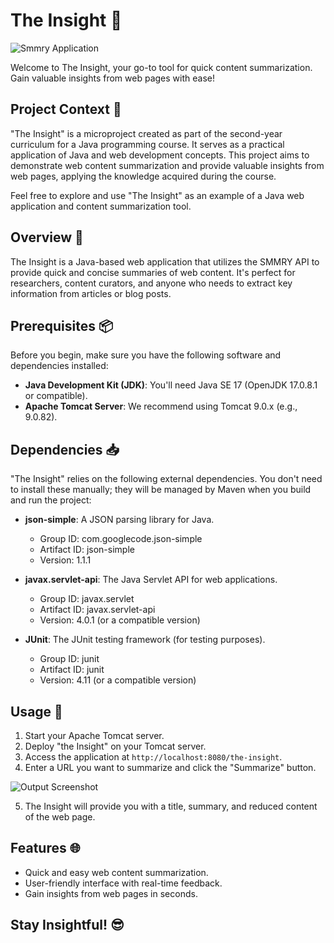 # The Insight 🔦

![Smmry Application](https://github.com/Satharva2004/the-Insight/assets/84018291/f9c1eddc-6dee-45af-a357-b93ba6e7f390)

Welcome to The Insight, your go-to tool for quick content summarization. Gain valuable insights from web pages with ease!

## Project Context 📑

"The Insight" is a microproject created as part of the second-year curriculum for a Java programming course. It serves as a practical application of Java and web development concepts. This project aims to demonstrate web content summarization and provide valuable insights from web pages, applying the knowledge acquired during the course.

Feel free to explore and use "The Insight" as an example of a Java web application and content summarization tool.

## Overview 👀

The Insight is a Java-based web application that utilizes the SMMRY API to provide quick and concise summaries of web content. It's perfect for researchers, content curators, and anyone who needs to extract key information from articles or blog posts.

## Prerequisites 📦

Before you begin, make sure you have the following software and dependencies installed:

- **Java Development Kit (JDK)**: You'll need Java SE 17 (OpenJDK 17.0.8.1 or compatible).
- **Apache Tomcat Server**: We recommend using Tomcat 9.0.x (e.g., 9.0.82).

## Dependencies 📥

"The Insight" relies on the following external dependencies. You don't need to install these manually; they will be managed by Maven when you build and run the project:

- **json-simple**: A JSON parsing library for Java.
  - Group ID: com.googlecode.json-simple
  - Artifact ID: json-simple
  - Version: 1.1.1

- **javax.servlet-api**: The Java Servlet API for web applications.
  - Group ID: javax.servlet
  - Artifact ID: javax.servlet-api
  - Version: 4.0.1 (or a compatible version)

- **JUnit**: The JUnit testing framework (for testing purposes).
  - Group ID: junit
  - Artifact ID: junit
  - Version: 4.11 (or a compatible version)
 
## Usage 🚀

1. Start your Apache Tomcat server.
2. Deploy "the Insight" on your Tomcat server.
3. Access the application at `http://localhost:8080/the-insight`.
4. Enter a URL you want to summarize and click the "Summarize" button.

![Output Screenshot](https://github.com/Satharva2004/the-Insight/assets/84018291/e2f79ddd-b5e9-483f-874a-7243c74a0f9e)


5. The Insight will provide you with a title, summary, and reduced content of the web page.

## Features 🌐

- Quick and easy web content summarization.
- User-friendly interface with real-time feedback.
- Gain insights from web pages in seconds.

## Stay Insightful! 😎

